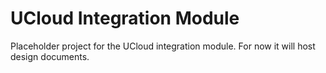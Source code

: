 # UCloud Integration Module

Placeholder project for the UCloud integration module. For now it will host design documents.
